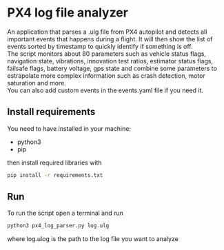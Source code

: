 # PX4 log file analyzer
An application that parses a .ulg file from PX4 autopilot and detects all important events that happens during a flight. It will then show the list of events sorted by timestamp to quickly identify if something is off.  
The script monitors about 80 parameters such as vehicle status flags, navigation state, vibrations, innovation test ratios, estimator status flags, failsafe flags, battery voltage, gps state and combine some parameters to estrapolate more complex information such as crash detection, motor saturation and more.  
You can also add custom events in the events.yaml file if you need it.  

## Install requirements
You need to have installed in your machine:
* python3
* pip

then install required libraries with  
```bash
pip install -r requirements.txt
```

## Run
To run the script open a terminal and run
```bash
python3 px4_log_parser.py log.ulg
```
where log.ulog is the path to the log file you want to analyze
